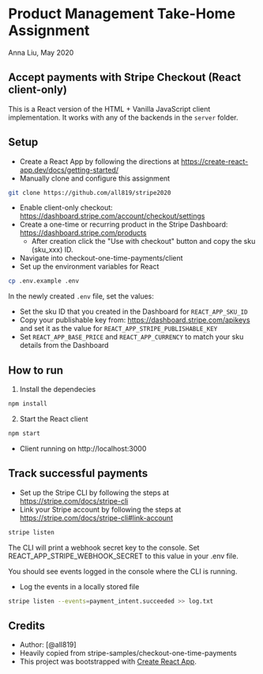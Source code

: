 # Product Management Take-Home Assignment 
Anna Liu, May 2020

## Accept payments with Stripe Checkout (React client-only)

This is a React version of the HTML + Vanilla JavaScript client implementation. It works with any of the backends in the `server` folder.

## Setup

- Create a React App by following the directions at https://create-react-app.dev/docs/getting-started/
- Manually clone and configure this assignment 

```bash
git clone https://github.com/all819/stripe2020
```

- Enable client-only checkout: https://dashboard.stripe.com/account/checkout/settings
- Create a one-time or recurring product in the Stripe Dashboard: https://dashboard.stripe.com/products
  - After creation click the "Use with checkout" button and copy the sku (sku_xxx) ID.
- Navigate into checkout-one-time-payments/client
- Set up the environment variables for React

```bash
cp .env.example .env
```

In the newly created `.env` file, set the values:

- Set the sku ID that you created in the Dashboard for `REACT_APP_SKU_ID`
- Copy your publishable key from: https://dashboard.stripe.com/apikeys and set it as the value for `REACT_APP_STRIPE_PUBLISHABLE_KEY`
- Set `REACT_APP_BASE_PRICE` and `REACT_APP_CURRENCY` to match your sku details from the Dashboard

## How to run

1. Install the dependecies

```bash
npm install
```

2. Start the React client

```bash
npm start
```

- Client running on http://localhost:3000

## Track successful payments

- Set up the Stripe CLI by following the steps at https://stripe.com/docs/stripe-cli
- Link your Stripe account by following the steps at https://stripe.com/docs/stripe-cli#link-account

```bash
stripe listen
```

The CLI will print a webhook secret key to the console. Set REACT_APP_STRIPE_WEBHOOK_SECRET to this value in your .env file.

You should see events logged in the console where the CLI is running.
- Log the events in a locally stored file

```bash
stripe listen --events=payment_intent.succeeded >> log.txt
```

## Credits

- Author: [@all819]
- Heavily copied from stripe-samples/checkout-one-time-payments
- This project was bootstrapped with [Create React App](https://github.com/facebook/create-react-app).
